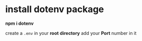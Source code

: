 # install dotenv package 

**npm i dotenv**

create a `.env`  in your __root__ __directory__ add your **Port** number in it
